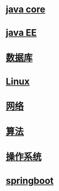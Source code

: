 # [java core ](https://github.com/yancheng1022/notes/blob/master/docs/javaCore.md)

# [java EE](https://github.com/yancheng1022/notes/blob/master/docs/javaEE.md?_blank)

# [数据库](https://github.com/yancheng1022/notes/blob/master/docs/数据库.md?_blank)

# [Linux](https://github.com/yancheng1022/notes/blob/master/docs/Linux.md?_blank)

# [网络](https://github.com/yancheng1022/notes/blob/master/docs/网络.md?_blank)

# [算法](https://github.com/yancheng1022/notes/blob/master/docs/算法.md?_blank)

# [操作系统](https://github.com/yancheng1022/notes/blob/master/docs/操作系统.md?_blank)

# [springboot](https://github.com/yancheng1022/notes/blob/master/docs/springboot.md?_blank)
